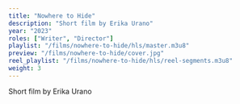 ```yaml
---
title: "Nowhere to Hide"
description: "Short film by Erika Urano"
year: "2023"
roles: ["Writer", "Director"]
playlist: "/films/nowhere-to-hide/hls/master.m3u8"
preview: "/films/nowhere-to-hide/cover.jpg"
reel_playlist: "/films/nowhere-to-hide/hls/reel-segments.m3u8"
weight: 3
---
```

Short film by Erika Urano
